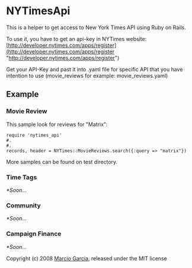 # NYTimesApi

This is a helper to get access to New York Times API using Ruby on Rails.

To use it, you have to get an api-key in NYTimes website: [http://developer.nytimes.com/apps/register](http://developer.nytimes.com/apps/register "http://developer.nytimes.com/apps/register")

Get your API-Key and past it into .yaml file for specific API that you have intention to use (movie\_reviews for example: movie_reviews.yaml)

## Example

### Movie Review

This sample look for reviews for "Matrix": 

	require 'nytimes_api'
	#.
	#.
    records, header = NYTimes::MovieReviews.search({:query => "matrix"})

More samples can be found on test directory.


### Time Tags

_*Soon..._


### Community

_*Soon..._


### Campaign Finance

_*Soon..._


Copyright (c) 2008 [Marcio Garcia](http://marciogarcia.com "http://marciogarcia.com"), released under the MIT license